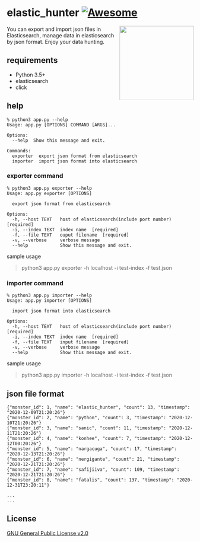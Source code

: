 # elastic_hunter [![Awesome](https://cdn.rawgit.com/sindresorhus/awesome/d7305f38d29fed78fa85652e3a63e154dd8e8829/media/badge.svg)](https://github.com/takearest118/elastic_hunter)

<img align="right" width="200" src="https://www.monsterhunter.com/world-iceborne/assets/img/common/top/monster_bg.jpg">

You can export and import json files in Elasticsearch, manage data in elasticsearch by json format. Enjoy your data hunting.

## requirements
- Python 3.5+
- elasticsearch
- click

## help

```
% python3 app.py --help
Usage: app.py [OPTIONS] COMMAND [ARGS]...

Options:
  --help  Show this message and exit.

Commands:
  exporter  export json format from elasticsearch
  importer  import json format into elasticsearch

```

### exporter command

```
% python3 app.py exporter --help
Usage: app.py exporter [OPTIONS]

  export json format from elasticsearch

Options:
  -h, --host TEXT   host of elasticsearch(include port number)  [required]
  -i, --index TEXT  index name  [required]
  -f, --file TEXT   ouput filename  [required]
  -v, --verbose     verbose message
  --help            Show this message and exit.

```

sample usage
> python3 app.py exporter -h localhost -i test-index -f test.json

### importer command

```
% python3 app.py importer --help
Usage: app.py importer [OPTIONS]

  import json format into elasticsearch

Options:
  -h, --host TEXT   host of elasticsearch(include port number)  [required]
  -i, --index TEXT  index name  [required]
  -f, --file TEXT   input filename  [required]
  -v, --verbose     verbose message
  --help            Show this message and exit.

```

sample usage
> python3 app.py importer -h localhost -i test-index -f test.json

## json file format

```
{"monster_id": 1, "name": "elastic_hunter", "count": 13, "timestamp": "2020-12-09T21:20:26"}
{"monster_id": 2, "name": "python", "count": 3, "timestamp": "2020-12-10T21:20:26"}
{"monster_id": 3, "name": "sanic", "count": 11, "timestamp": "2020-12-11T21:20:26"}
{"monster_id": 4, "name": "konhee", "count": 7, "timestamp": "2020-12-12T00:20:26"}
{"monster_id": 5, "name": "nargacuga", "count": 17, "timestamp": "2020-12-13T21:20:26"}
{"monster_id": 6, "name": "nergigante", "count": 21, "timestamp": "2020-12-21T21:20:26"}
{"monster_id": 7, "name": "safijiiva", "count": 109, "timestamp": "2020-12-21T21:20:26"}
{"monster_id": 8, "name": "fatalis", "count": 137, "timestamp": "2020-12-31T23:20:11"}

...
...

```

## License

[GNU General Public License v2.0](./LICENSE)

